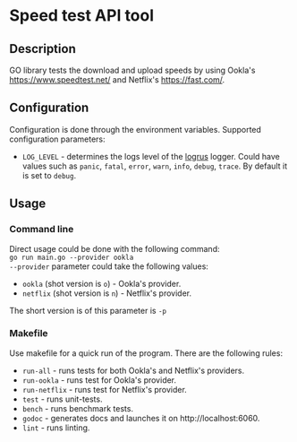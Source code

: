 # Speed test API tool
## Description
GO library tests the download and upload speeds by using Ookla's https://www.speedtest.net/ and Netflix's https://fast.com/.  
## Configuration
Configuration is done through the environment variables. Supported configuration parameters:  
- ```LOG_LEVEL``` - determines the logs level of the [logrus](https://github.com/sirupsen/logrus) logger. Could have values such as  ```panic```, ```fatal```, ```error```,  ```warn```, ```info```, ```debug```, ```trace```. By default it is set to ```debug```.
## Usage
### Command line
Direct usage could be done with the following command:  
```go run main.go --provider ookla```  
```--provider``` parameter could take the following values:  
- ```ookla``` (shot version is ```o```) - Ookla's provider.
- ```netflix``` (shot version is ```n```) - Netflix's provider.

The short version is of this parameter is ```-p```
### Makefile
Use makefile for a quick run of the program. There are the following rules:
- ```run-all``` - runs tests for both Ookla's and Netflix's providers.  
- ```run-ookla``` - runs test for Ookla's provider.  
- ```run-netflix``` - runs test for Netflix's provider.  
- ```test``` - runs unit-tests.  
- ```bench``` - runs benchmark tests.
- ```godoc``` - generates docs and launches it on http://localhost:6060.  
- ```lint``` - runs linting.  